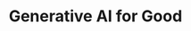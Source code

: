 ---
name: Ali Arsanjani
email: With questions for industry mentors, email Suraj
photo: https://media.licdn.com/dms/image/C5603AQEDvFyJ53--Pw/profile-displayphoto-shrink_400_400/0/1600975365326?e=1689811200&v=beta&t=sLMDinP0UWQDdJFl2-HY50jz3gWjOE74jttguLCBR_o
website: deep-context.com
domain: B09
title: Generative AI for Good
bio: "Dr. Ali Arsanjani is the Director of Cloud Partner Engineering at Google Cloud, where he leads strategic co-innovation partnerships in Generative AI, Data/Analytics, and Predictive AI/ML. He is also the Head of AI Center of Excellence and works closely with product management to shape Google's AI and analytics offerings from a cloud perspective. Prior to joining Google, Ali held significant roles at AWS, IBM, and other companies, where he played key roles in the development and implementation of AI and ML solutions. He is recognized for his expertise in areas such as NLP, deep learning ensemble models, customer segmentation, and conversational virtual assistant implementations. Additionally, Ali has served as an adjunct professor and has contributed to the development of industry standards in service-oriented architecture and cloud computing."
description: "\"Generative AI for Good\" refers to the application of generative artificial intelligence (AI) techniques to address societal challenges and promote positive outcomes. In the context of misinformation and disinformation detection and mitigation, it involves leveraging generative AI models to combat the spread of false or misleading information and reduce socio-political polarization.

Generative AI models, such as language models and deep learning algorithms, have shown remarkable capabilities in generating text and content that closely resembles human-produced content. These models can be trained to understand and analyze large amounts of data, including news articles, social media posts, and online discussions, to detect patterns and identify potential misinformation or disinformation.

By employing generative AI techniques, it becomes possible to develop sophisticated algorithms and systems that can automatically identify false or misleading information, distinguish it from accurate information, and mitigate its impact on public opinion and discourse. These systems can analyze the content, context, and sources of information, looking for inconsistencies, logical fallacies, and biases that are indicative of misinformation.

Generative AI can also play a crucial role in reducing socio-political polarization by promoting more balanced and factual narratives. By identifying and flagging content that contributes to polarization, algorithms can provide users with alternative viewpoints, fact-checking information, or context that helps to counterbalance the biases inherent in some narratives. This can encourage critical thinking, promote a more informed public, and foster constructive dialogue across diverse perspectives.

However, it is important to note that generative AI techniques are not without challenges. Ensuring the accuracy and fairness of these models, avoiding biases, and balancing freedom of expression with the need to combat misinformation are critical considerations. Ethical guidelines and rigorous validation processes should be put in place to address these concerns and ensure the responsible and effective deployment of generative AI for good in the context of misinformation and disinformation detection and mitigation.

<a href='https://alternusvera.com'>alternusvera.com</a>"
summer: Papers on Transformers, hands-on small bite-size projects that can help pave the way for the generative AI project domain
oldstudent: nan
prerequisites: Experience with deep learning frameworks
time: Thursday 4-5PM, Hybrid
style: Will combine the students in the capstone with a larger research group; responsibility, diligence, accountability, and a desire to explore are essential
seats: 8
tag: Graphs and Deep Learning
industry: Google
---